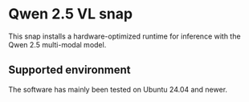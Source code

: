 # Qwen 2.5 VL snap

This snap installs a hardware-optimized runtime for inference with the Qwen 2.5 multi-modal model.

## Supported environment

The software has mainly been tested on Ubuntu 24.04 and newer.
